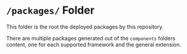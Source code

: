 # `/packages/` Folder

This folder is the root the deployed packages by this repository.

There are multiple packages generated out of the `components` folders content, one for each supported framework and the general extension.
